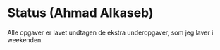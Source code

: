 # Status (Ahmad Alkaseb)
Alle opgaver er lavet undtagen de ekstra underopgaver, som jeg laver i weekenden.